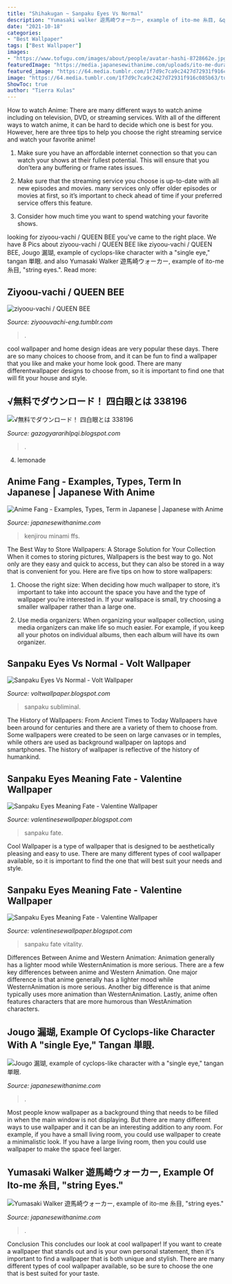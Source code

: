```yaml
---
title: "Shihakugan ~ Sanpaku Eyes Vs Normal"
description: "Yumasaki walker 遊馬崎ウォーカー, example of ito-me 糸目, &quot;string eyes.&quot;"
date: "2021-10-18"
categories:
- "Best Wallpaper"
tags: ["Best Wallpaper"]
images:
- "https://www.tofugu.com/images/about/people/avatar-hashi-8728662e.jpg"
featuredImage: "https://media.japanesewithanime.com/uploads/ito-me-durarara.jpg"
featured_image: "https://64.media.tumblr.com/1f7d9c7ca9c2427d72931f916c085b63/tumblr_pvxop6Q3rG1y4t1vyo4_1280.jpg"
image: "https://64.media.tumblr.com/1f7d9c7ca9c2427d72931f916c085b63/tumblr_pvxop6Q3rG1y4t1vyo4_1280.jpg"
ShowToc: true
author: "Tierra Kulas"
---
```



How to watch Anime: There are many different ways to watch anime including on television, DVD, or streaming services.
With all of the different ways to watch anime, it can be hard to decide which one is best for you. However, here are three tips to help you choose the right streaming service and watch your favorite anime!
1. Make sure you have an affordable internet connection so that you can watch your shows at their fullest potential. This will ensure that you don’tera any buffering or frame rates issues.

2. Make sure that the streaming service you choose is up-to-date with all new episodes and movies. many services only offer older episodes or movies at first, so it’s important to check ahead of time if your preferred service offers this feature.

3. Consider how much time you want to spend watching your favorite shows.

	

		
looking for ziyoou-vachi / QUEEN BEE you've came to the right place. We have 8 Pics about ziyoou-vachi / QUEEN BEE like ziyoou-vachi / QUEEN BEE, Jougo 漏瑚, example of cyclops-like character with a &quot;single eye,&quot; tangan 単眼. and also Yumasaki Walker 遊馬崎ウォーカー, example of ito-me 糸目, &quot;string eyes.&quot;. Read more:
		
    
## Ziyoou-vachi / QUEEN BEE

<img loading=lazy src="https://64.media.tumblr.com/1f7d9c7ca9c2427d72931f916c085b63/tumblr_pvxop6Q3rG1y4t1vyo4_1280.jpg" onerror="this.onerror=null;this.src='https://tse3.mm.bing.net/th?id=OIP.OIyMcp_vJbhzX6qFdV7OxwHaE7&amp;pid=15.1';" alt="ziyoou-vachi / QUEEN BEE">

_Source: ziyoouvachi-eng.tumblr.com_

>. 

	

cool wallpaper and home design ideas are very popular these days. There are so many choices to choose from, and it can be fun to find a wallpaper that you like and make your home look good. There are many differentwallpaper designs to choose from, so it is important to find one that will fit your house and style.

    
## √無料でダウンロード！ 四白眼とは 338196

<img loading=lazy src="https://livedoor.blogimg.jp/gdim7/imgs/d/2/d2abe0cb.jpg" onerror="this.onerror=null;this.src='https://tse1.mm.bing.net/th?id=OIP.lG8qpHgoL4AvGUYl5lkBFQAAAA&amp;pid=15.1';" alt="√無料でダウンロード！ 四白眼とは 338196">

_Source: gazogyararihlpqi.blogspot.com_

>. 

	

4. lemonade 

    
## Anime Fang - Examples, Types, Term In Japanese | Japanese With Anime

<img loading=lazy src="https://media.japanesewithanime.com/uploads/fang-minami-kenjirou-yuri-on-ice-ep05.jpg" onerror="this.onerror=null;this.src='https://tse1.mm.bing.net/th?id=OIP.3IYcEkRnbAq8r5Yn95YafQHaEK&amp;pid=15.1';" alt="Anime Fang - Examples, Types, Term in Japanese | Japanese with Anime">

_Source: japanesewithanime.com_

>kenjirou minami ffs. 

	

The Best Way to Store Wallpapers: A Storage Solution for Your Collection
When it comes to storing pictures, Wallpapers is the best way to go. Not only are they easy and quick to access, but they can also be stored in a way that is convenient for you. Here are five tips on how to store wallpapers:
1) Choose the right size: When deciding how much wallpaper to store, it’s important to take into account the space you have and the type of wallpaper you’re interested in. If your wallspace is small, try choosing a smaller wallpaper rather than a large one.

2) Use media organizers: When organizing your wallpaper collection, using media organizers can make life so much easier. For example, if you keep all your photos on individual albums, then each album will have its own organizer.

    
## Sanpaku Eyes Vs Normal - Volt Wallpaper

<img loading=lazy src="https://i.ytimg.com/vi/suHp0nXUizQ/maxresdefault.jpg" onerror="this.onerror=null;this.src='https://tse2.mm.bing.net/th?id=OIP.jfFtgnot-bsHh-0XXO4txAHaEK&amp;pid=15.1';" alt="Sanpaku Eyes Vs Normal - Volt Wallpaper">

_Source: voltwallpaper.blogspot.com_

>sanpaku subliminal. 

	

The History of Wallpapers: From Ancient Times to Today
Wallpapers have been around for centuries and there are a variety of them to choose from. Some wallpapers were created to be seen on large canvases or in temples, while others are used as background wallpaper on laptops and smartphones. The history of wallpaper is reflective of the history of humankind.

    
## Sanpaku Eyes Meaning Fate - Valentine Wallpaper

<img loading=lazy src="https://www.tofugu.com/images/about/people/avatar-hashi-8728662e.jpg" onerror="this.onerror=null;this.src='https://tse3.mm.bing.net/th?id=OIP.UCGv5uOPX9NdwnFftCRT2QHaHa&amp;pid=15.1';" alt="Sanpaku Eyes Meaning Fate - Valentine Wallpaper">

_Source: valentinesewallpaper.blogspot.com_

>sanpaku fate. 

	

Cool Wallpaper is a type of wallpaper that is designed to be aesthetically pleasing and easy to use. There are many different types of cool wallpaper available, so it is important to find the one that will best suit your needs and style.

    
## Sanpaku Eyes Meaning Fate - Valentine Wallpaper

<img loading=lazy src="https://www.rebeccawood.com/wp-content/uploads/2016/03/AnnLouiseType.Bulge_.png" onerror="this.onerror=null;this.src='https://tse4.mm.bing.net/th?id=OIP.aP1VJAC9N7Z7zQuwefPjTAHaD5&amp;pid=15.1';" alt="Sanpaku Eyes Meaning Fate - Valentine Wallpaper">

_Source: valentinesewallpaper.blogspot.com_

>sanpaku fate vitality. 

	

Differences Between Anime and Western Animation: Animation generally has a lighter mood while WesternAnimation is more serious.
There are a few key differences between anime and Western Animation. One major difference is that anime generally has a lighter mood while WesternAnimation is more serious. Another big difference is that anime typically uses more animation than WesternAnimation. Lastly, anime often features characters that are more humorous than WestAnimation characters.

    
## Jougo 漏瑚, Example Of Cyclops-like Character With A &quot;single Eye,&quot; Tangan 単眼.

<img loading=lazy src="https://media.japanesewithanime.com/uploads/jougo-jujutsu-taisen-ep06.jpg" onerror="this.onerror=null;this.src='https://tse2.mm.bing.net/th?id=OIP.RgD-dOPlRwq1Qm7bMrghHgHaEK&amp;pid=15.1';" alt="Jougo 漏瑚, example of cyclops-like character with a &quot;single eye,&quot; tangan 単眼.">

_Source: japanesewithanime.com_

>. 

	

Most people know wallpaper as a background thing that needs to be filled in when the main window is not displaying. But there are many different ways to use wallpaper and it can be an interesting addition to any room. For example, if you have a small living room, you could use wallpaper to create a minimalistic look. If you have a large living room, then you could use wallpaper to make the space feel larger.

    
## Yumasaki Walker 遊馬崎ウォーカー, Example Of Ito-me 糸目, &quot;string Eyes.&quot;

<img loading=lazy src="https://media.japanesewithanime.com/uploads/ito-me-durarara.jpg" onerror="this.onerror=null;this.src='https://tse2.mm.bing.net/th?id=OIP.KVPrjGFBR0kzdkCnOtiYnwAAAA&amp;pid=15.1';" alt="Yumasaki Walker 遊馬崎ウォーカー, example of ito-me 糸目, &quot;string eyes.&quot;">

_Source: japanesewithanime.com_

>. 

	

Conclusion
This concludes our look at cool wallpaper! If you want to create a wallpaper that stands out and is your own personal statement, then it's important to find a wallpaper that is both unique and stylish. There are many different types of cool wallpaper available, so be sure to choose the one that is best suited for your taste.

